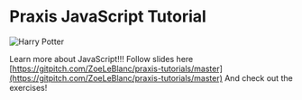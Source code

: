 # Praxis JavaScript Tutorial
![Harry Potter](https://media.giphy.com/media/xjXXTEFCuf4Jy/giphy.gif)

Learn more about JavaScript!!!
Follow slides here [https://gitpitch.com/ZoeLeBlanc/praxis-tutorials/master](https://gitpitch.com/ZoeLeBlanc/praxis-tutorials/master)
And check out the exercises!
